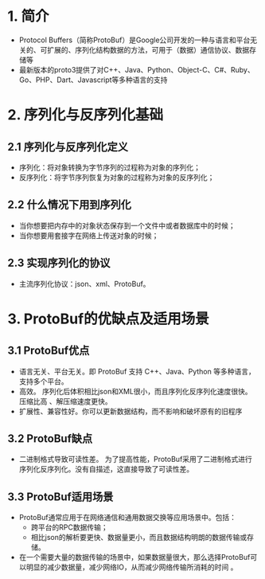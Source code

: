 # 1. 简介
* Protocol Buffers（简称ProtoBuf）是Google公司开发的一种与语言和平台无关的、可扩展的、序列化结构数据的方法，可用于（数据）通信协议、数据存储等
* 最新版本的proto3提供了对C++、Java、Python、Object-C、C#、Ruby、Go、PHP、Dart、Javascript等多种语言的支持
# 2. 序列化与反序列化基础
## 2.1 序列化与反序列化定义
* 序列化：将对象转换为字节序列的过程称为对象的序列化；
* 反序列化：将字节序列恢复为对象的过程称为对象的反序列化；
## 2.2 什么情况下用到序列化
* 当你想要把内存中的对象状态保存到一个文件中或者数据库中的时候；
* 当你想要用套接字在网络上传送对象的时候；
## 2.3 实现序列化的协议
* 主流序列化协议：json、xml、ProtoBuf。
# 3. ProtoBuf的优缺点及适用场景
## 3.1 ProtoBuf优点
* 语言无关、平台无关。即 ProtoBuf 支持 C++、Java、Python 等多种语言，支持多个平台。
* 高效。 序列化后体积相比json和XML很小，而且序列化反序列化速度很快。压缩比高 、解压缩速度更快。
* 扩展性、兼容性好。你可以更新数据结构，而不影响和破坏原有的旧程序
## 3.2 ProtoBuf缺点
* 二进制格式导致可读性差。 为了提高性能，ProtoBuf采用了二进制格式进行序列化反序列化。没有自描述，这直接导致了可读性差。
## 3.3 ProtoBuf适用场景
* ProtoBuf通常应用于在网络通信和通用数据交换等应用场景中。包括：
  * 跨平台的RPC数据传输；
  * 相比json的解析要更快、数据量更小，而且数据结构明朗的数据传输或存储。
* 在一个需要大量的数据传输的场景中，如果数据量很大，那么选择ProtoBuf可以明显的减少数据量，减少网络IO，从而减少网络传输所消耗的时间 。